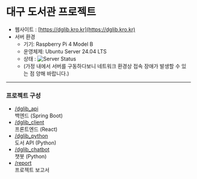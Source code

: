 # 대구 도서관 프로젝트

- 웹사이트 : [https://dglib.kro.kr](https://dglib.kro.kr)
- 서버 환경  
  - 기기: Raspberry Pi 4 Model B  
  - 운영체제: Ubuntu Server 24.04 LTS
  - 상태 : ![Server Status](https://img.shields.io/website?url=https%3A%2F%2Fdglib.kro.kr&up_message=Online&down_message=Offline&up_color=brightgreen&down_color=red)
  - (가정 내에서 서버를 구동하다보니 네트워크 환경상 접속 장애가 발생할 수 있는 점 양해 바랍니다.)

---

### 프로젝트 구성

- [/dglib_api](https://github.com/1Hunnit-Square/DaeguLibrary/tree/main/dglib_api)  
  백엔드 (Spring Boot)  
- [/dglib_client](https://github.com/1Hunnit-Square/DaeguLibrary/tree/main/dglib_client)  
  프론트엔드 (React)  
- [/dglib_python](https://github.com/1Hunnit-Square/DaeguLibrary/tree/main/dglib_python)  
  도서 API (Python)  
- [/dglib_chatbot](https://github.com/1Hunnit-Square/DaeguLibrary/tree/main/dglib_chatbot)  
  챗봇 (Python)  
- [/report](https://github.com/1Hunnit-Square/DaeguLibrary/tree/main/report)  
  프로젝트 보고서

